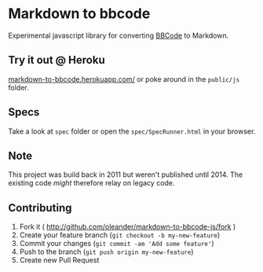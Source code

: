 # Markdown to bbcode

Experimental javascript library for converting [BBCode](http://sv.wikipedia.org/wiki/BBCode) 
to Markdown.

## Try it out @ Heroku

[markdown-to-bbcode.herokuapp.com/](http://markdown-to-bbcode.herokuapp.com/) 
or poke around in the `public/js` folder.

## Specs

Take a look at `spec` folder or open the `spec/SpecRunner.html` in your browser.

## Note

This project was build back in 2011 but weren't published until 2014.
The existing code *might* therefore relay on legacy code.

## Contributing

1. Fork it ( http://github.com/oleander/markdown-to-bbcode-js/fork )
2. Create your feature branch (`git checkout -b my-new-feature`)
3. Commit your changes (`git commit -am 'Add some feature'`)
4. Push to the branch (`git push origin my-new-feature`)
5. Create new Pull Request